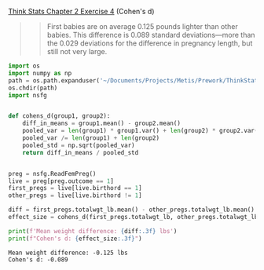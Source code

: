 [Think Stats Chapter 2 Exercise 4](http://greenteapress.com/thinkstats2/html/thinkstats2003.html#toc24) (Cohen's d)

>> First babies are on average 0.125 pounds lighter than other babies. This difference is 0.089 standard deviations—more than the 0.029 deviations for the difference in pregnancy length, but still not very large.

```python
import os
import numpy as np
path = os.path.expanduser('~/Documents/Projects/Metis/Prework/ThinkStats2-master/code')
os.chdir(path)
import nsfg


def cohens_d(group1, group2):    
    diff_in_means = group1.mean() - group2.mean()
    pooled_var = len(group1) * group1.var() + len(group2) * group2.var()
    pooled_var /= len(group1) + len(group2)
    pooled_std = np.sqrt(pooled_var)
    return diff_in_means / pooled_std


preg = nsfg.ReadFemPreg()
live = preg[preg.outcome == 1]
first_pregs = live[live.birthord == 1]
other_pregs = live[live.birthord != 1]

diff = first_pregs.totalwgt_lb.mean() - other_pregs.totalwgt_lb.mean()
effect_size = cohens_d(first_pregs.totalwgt_lb, other_pregs.totalwgt_lb)

print(f'Mean weight difference: {diff:.3f} lbs')
print(f"Cohen's d: {effect_size:.3f}") 
```
```
Mean weight difference: -0.125 lbs
Cohen's d: -0.089
```